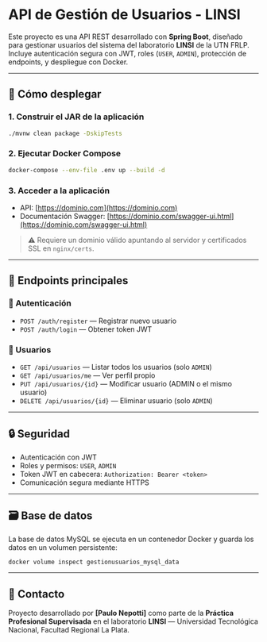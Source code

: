# API de Gestión de Usuarios - LINSI

Este proyecto es una API REST desarrollado con **Spring Boot**, diseñado para gestionar usuarios del sistema del laboratorio **LINSI** de la UTN FRLP. Incluye autenticación segura con JWT, roles (`USER`, `ADMIN`), protección de endpoints, y despliegue con Docker.

---

## 🚀 Cómo desplegar

### 1. Construir el JAR de la aplicación

```bash
./mvnw clean package -DskipTests
```

### 2. Ejecutar Docker Compose

```bash
docker-compose --env-file .env up --build -d
```

### 3. Acceder a la aplicación

* API: [https://dominio.com](https://dominio.com)
* Documentación Swagger: [https://dominio.com/swagger-ui.html](https://dominio.com/swagger-ui.html)

> ⚠️ Requiere un dominio válido apuntando al servidor y certificados SSL en `nginx/certs`.

---

## 📍 Endpoints principales

### 🔐 Autenticación

* `POST /auth/register` — Registrar nuevo usuario
* `POST /auth/login` — Obtener token JWT

### 👥 Usuarios

* `GET /api/usuarios` — Listar todos los usuarios (solo `ADMIN`)
* `GET /api/usuarios/me` — Ver perfil propio
* `PUT /api/usuarios/{id}` — Modificar usuario (ADMIN o el mismo usuario)
* `DELETE /api/usuarios/{id}` — Eliminar usuario (solo `ADMIN`)

---

## 🔒 Seguridad

* Autenticación con JWT
* Roles y permisos: `USER`, `ADMIN`
* Token JWT en cabecera: `Authorization: Bearer <token>`
* Comunicación segura mediante HTTPS

---

## 🗃️ Base de datos

La base de datos MySQL se ejecuta en un contenedor Docker y guarda los datos en un volumen persistente:

```bash
docker volume inspect gestionusuarios_mysql_data
```

---


## 📱 Contacto

Proyecto desarrollado por **\[Paulo Nepotti]** como parte de la **Práctica Profesional Supervisada** en el laboratorio **LINSI** — Universidad Tecnológica Nacional, Facultad Regional La Plata.

